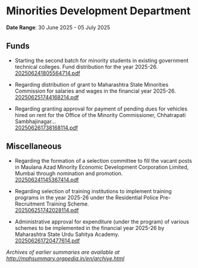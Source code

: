 # Minorities Development Department

**Date Range**: 30 June 2025 - 05 July 2025


## Funds
- Starting the second batch for minority students in existing government technical colleges. Fund distribution for the year 2025-26.\
  [202506241805564714.pdf](https://gr.maharashtra.gov.in/Site/Upload/Government%20Resolutions/English/202506241805564714.pdf)

- Regarding distribution of grant to Maharashtra State Minorities Commission for salaries and wages in the financial year 2025-26.\
  [202506251744168214.pdf](https://gr.maharashtra.gov.in/Site/Upload/Government%20Resolutions/English/202506251744168214.pdf)

- Regarding granting approval for payment of pending dues for vehicles hired on rent for the Office of the Minority Commissioner, Chhatrapati Sambhajinagar...\
  [202506261738168114.pdf](https://gr.maharashtra.gov.in/Site/Upload/Government%20Resolutions/English/202506261738168114.pdf)

## Miscellaneous
- Regarding the formation of a selection committee to fill the vacant posts in Maulana Azad Minority Economic Development Corporation Limited, Mumbai through nomination and promotion.\
  [202506241145367414.pdf](https://gr.maharashtra.gov.in/Site/Upload/Government%20Resolutions/English/202506241145367414.pdf)

- Regarding selection of training institutions to implement training programs in the year 2025-26 under the Residential Police Pre-Recruitment Training Scheme.\
  [202506251742028114.pdf](https://gr.maharashtra.gov.in/Site/Upload/Government%20Resolutions/English/202506251742028114.pdf)

- Administrative approval for expenditure (under the program) of various schemes to be implemented in the financial year 2025-26 by Maharashtra State Urdu Sahitya Academy.\
  [202506261720477614.pdf](https://gr.maharashtra.gov.in/Site/Upload/Government%20Resolutions/English/202506261720477614.pdf)


*Archives of earlier summaries are available at http://mahsummary.orgpedia.in/en/archive.html*